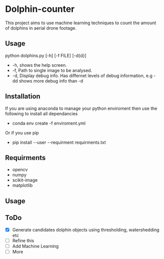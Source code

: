 # Dolphin-counter

This project aims to use machine learning techniques to count the amount of dolphins in aerial drone footage.

## Usage

python dolphins.py [-h] [-f FILE] [-d{d}]

- -h, shows the help screen.
- -f, Path to single image to be analysed.
- -d, Display debug info. Has differnet levels of debug information, e.g -dd shows more debug info than -d

## Installation

If you are using anaconda to manage your python enviroment then use the following to install all dependancies

   - conda env create -f enviroment.yml

Or if you use pip
   - pip install --user --requirment requirments.txt

## Requirments

  - opencv
  - numpy
  - scikit-image
  - matplotlib

## Usage


## ToDo
 - [x] Generate candidates dolphin objects using thresholding, watershedding etc
 - [ ] Refine this
 - [ ] Add Machine Learning
 - [ ] More
